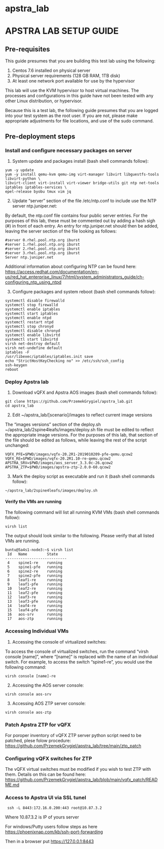
# apstra_lab
# APSTRA LAB SETUP GUIDE
## Pre-requisites

This guide presumes that you are building this test lab using the following:

1. Centos 7.6 installed on physical server
2. Physical server requirements (128 GB RAM, 1TB disk)
3. At least one network port available for use by the hypervisor

This lab will use the KVM hypervisor to host virtual machines.  The processes and configurations in this guide have not been tested with any other Linux distribution, or hypervisor. 

Because this is a test lab, the following guide presumes that you are logged into your test system as the root user.  If you are not, please make appropriate adjustments for file locations, and use of the sudo command.

## Pre-deployment steps

### Install and configure necessary packages on server

1) System update and packages install (bash shell commands follow):
```
yum -y update
yum -y install qemu-kvm qemu-img virt-manager libvirt libguestfs-tools libvirt-python \
libvirt-client virt-install virt-viewer bridge-utils git ntp net-tools iptables iptables-services \
epel-release byobu tmux vim jq
```

2) Update “server” section of the file /etc/ntp.conf to include use the NTP server ntp.juniper.net:

By default, the ntp.conf file contains four public server entries. For the purposes of this lab, these must be commented out by adding a hash sigh (#) in front of each entry.  An entry for ntp.juniper.net should then be added, leaving the server section of the file looking as follows:
```
#server 0.rhel.pool.ntp.org iburst
#server 1.rhel.pool.ntp.org iburst
#server 2.rhel.pool.ntp.org iburst
#server 3.rhel.pool.ntp.org iburst
Server ntp.juniper.net

```

Additional information about configuring NTP can be found here: https://access.redhat.com/documentation/en-us/red_hat_enterprise_linux/7/html/system_administrators_guide/ch-configuring_ntp_using_ntpd

3) Configure packages and system reboot (bash shell commands follow):
```
systemctl disable firewalld
systemctl stop firewalld
systemctl enable iptables
systemctl start iptables
systemctl enable ntpd
systemctl restart ntpd
systemctl stop chronyd
systemctl disable chronyd
systemctl enable libvirtd
systemctl start libvirtd
virsh net-destroy default
virsh net-undefine default
iptables -F
/usr/libexec/iptables/iptables.init save
echo "StrictHostKeyChecking no" >> /etc/ssh/ssh_config
ssh-keygen
reboot
```

### Deploy Apstra lab
1) Download vQFX and Apstra AOS images (bash shell commands follow):

```
git clone https://github.com/PrzemekGrygiel/apstra_lab.git 
cd apstra_lab
```
2) Edit ~/apstra_lab/[scenario]/images to reflect current image versions

The “images versions” section of the deploy.sh ~/apstra_lab/2spine4leafs/images/deploy.sh file must be edited to reflect the appropriate image versions.  For the purposes of this lab, that section of the file should be edited as follows, while leaving the rest of the script unchanged:

```
VQFX_PFE=$PWD/images/vqfx-20.2R1-2019010209-pfe-qemu.qcow2
VQFX_RE=$PWD/images/vqfx-20.2R1.10-re-qemu.qcow2 
APSTRA_SRV=$PWD/images/aos_server_3.3.0c-26.qcow2
APSTRA_ZTP=$PWD/images/apstra-ztp-2.0.0-60.qcow2
```
3) Mark the deploy script as executable and run it (bash shell commands follow):
```
~/apstra_lab/2spine4leafs/images/deploy.sh
```

#### Verify the VMs are running
The following command will list all running KVM VMs (bash shell commands follow):
```
virsh list
```
The output should look similar to the following.  Please verify that all listed VMs are running.

```
buntu@5a4s1-node3:~$ virsh list
 Id   Name         State
----------------------------
 4    spine1-re    running
 5    spine1-pfe   running
 6    spine2-re    running
 7    spine2-pfe   running
 8    leaf1-re     running
 9    leaf1-pfe    running
 10   leaf2-re     running
 11   leaf2-pfe    running
 12   leaf3-re     running
 13   leaf3-pfe    running
 14   leaf4-re     running
 15   leaf4-pfe    running
 16   aos-srv      running
 17   aos-ztp      running

```

### Accessing Individual VMs
1) Accessing the console of virtualized switches:

To access the console of virtualized switches, run the command “virsh console [name]”, where “[name]” is replaced with the name of an individual switch.  For example, to access the switch “spine1-re”, you would use the following command:


```
virsh console [name]-re 
```

2) Accessing the AOS server console:
```
virsh console aos-srv
```

3) Accessing AOS ZTP server console:
```
virsh console aos-ztp
```
### Patch Apstra ZTP for vQFX
For poroper inventory of vQFX ZTP server python script need to be patched, plese folow procedure:
https://github.com/PrzemekGrygiel/apstra_lab/tree/main/ztp_patch
### Configuring vQFX switches for ZTP
The vQFX virtual switches must be modified if you wish to test ZTP with them. Details on this can be found here: https://github.com/PrzemekGrygiel/apstra_lab/blob/main/vqfx_patch/README.md

### Access to Apstra UI via SSL tunel 

```
 ssh -L 8443:172.16.0.200:443 root@10.87.3.2
```
Where 10.87.3.2 is IP of yours server

For windows/Putty users follow steps as here https://phoenixnap.com/kb/ssh-port-forwarding

Then in a browser put
https://127.0.0.1:8443
